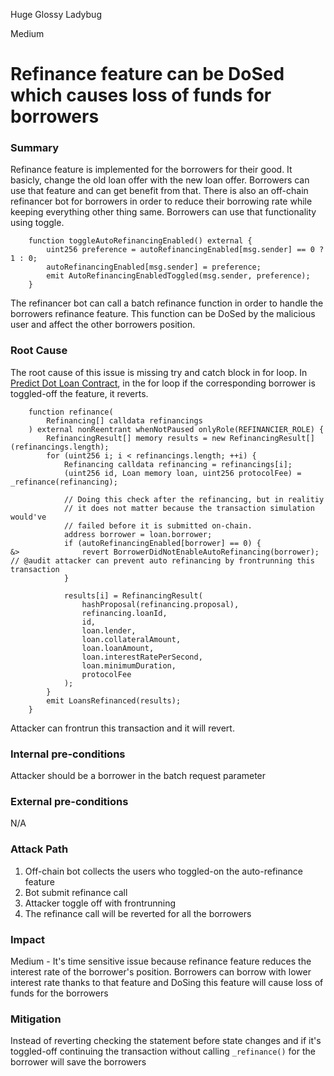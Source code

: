 Huge Glossy Ladybug

Medium

# Refinance feature can be DoSed which causes loss of funds for borrowers

### Summary

Refinance feature is implemented for the borrowers for their good. It basicly, change the old loan offer with the new loan offer. Borrowers can use that feature and can get benefit from that. There is also an off-chain refinancer bot for borrowers in order to reduce their borrowing rate while keeping everything other thing same. Borrowers can use that functionality using toggle.

```solidity
    function toggleAutoRefinancingEnabled() external {
        uint256 preference = autoRefinancingEnabled[msg.sender] == 0 ? 1 : 0;
        autoRefinancingEnabled[msg.sender] = preference;
        emit AutoRefinancingEnabledToggled(msg.sender, preference);
    }
```

The refinancer bot can call a batch refinance function in order to handle the borrowers refinance feature. This function can be DoSed by the malicious user and affect the other borrowers position.

### Root Cause

The root cause of this issue is missing try and catch block in for loop. In [Predict Dot Loan Contract](https://github.com/sherlock-audit/2024-09-predict-fun/blob/41e70f9eed3f00dd29aba4038544150f5b35dccb/predict-dot-loan/contracts/PredictDotLoan.sol#L500), in the for loop if the corresponding borrower is toggled-off the feature, it reverts.

```solidity
    function refinance(
        Refinancing[] calldata refinancings
    ) external nonReentrant whenNotPaused onlyRole(REFINANCIER_ROLE) {
        RefinancingResult[] memory results = new RefinancingResult[](refinancings.length);
        for (uint256 i; i < refinancings.length; ++i) {
            Refinancing calldata refinancing = refinancings[i];
            (uint256 id, Loan memory loan, uint256 protocolFee) = _refinance(refinancing);

            // Doing this check after the refinancing, but in realitiy
            // it does not matter because the transaction simulation would've
            // failed before it is submitted on-chain.
            address borrower = loan.borrower;
            if (autoRefinancingEnabled[borrower] == 0) {
&>              revert BorrowerDidNotEnableAutoRefinancing(borrower); // @audit attacker can prevent auto refinancing by frontrunning this transaction
            }

            results[i] = RefinancingResult(
                hashProposal(refinancing.proposal),
                refinancing.loanId,
                id,
                loan.lender,
                loan.collateralAmount,
                loan.loanAmount,
                loan.interestRatePerSecond,
                loan.minimumDuration,
                protocolFee
            );
        }
        emit LoansRefinanced(results);
    }
```

Attacker can frontrun this transaction and it will revert.

### Internal pre-conditions

Attacker should be a borrower in the batch request parameter

### External pre-conditions

N/A

### Attack Path

1. Off-chain bot collects the users who toggled-on the auto-refinance feature
2. Bot submit refinance call
3. Attacker toggle off with frontrunning
4. The refinance call will be reverted for all the borrowers

### Impact

Medium - It's time sensitive issue because refinance feature reduces the interest rate of the borrower's position. Borrowers can borrow with lower interest rate thanks to that feature and DoSing this feature will cause loss of funds for the borrowers

### Mitigation

Instead of reverting checking the statement before state changes and if it's toggled-off continuing the transaction without calling  `_refinance()` for the borrower will save the borrowers